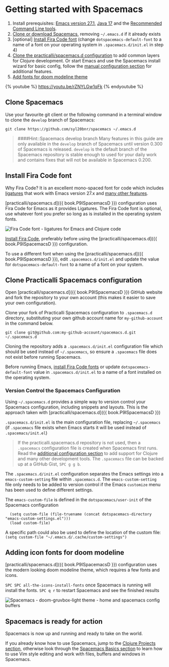 # Getting started with Spacemacs

1. Install prerequisites: [Emacs version 27.1](/before-you-start/install-emacs.md), [Java 17](/before-you-start/install-emacs.md) and the [Recommended Command Line tools](/before-you-start/recommended-command-line-tools.md).
2. [Clone or download Spacemacs](#clojure-spacemacs), removing `~/.emacs.d` if it already exists
3. [optional] [Install Fira Code font](#install-fira-code-font) (change `dotspacemacs-default-font` to a name of a font on your operating system in `.spacemacs.d/init.el` in step 4)
4. [Clone the practicalli/spacemacs.d configuration](#clone-practicalli-spacemacs-configuration) to add common layers for Clojure development.  Or start Emacs and use the Spacemacs install wizard for basic config, follow the [manual configuration section](manual-configuration.md) for additional features.
5. [Add fonts for doom modeline theme](#adding-fonts-and-icons-for-doom-modeline)

{% youtube %}
https://youtu.be/rZNYLGw1qFk
{% endyoutube %}


## Clone Spacemacs
Use your favourite git client or the following command in a terminal window to clone the `develop` branch of Spacemacs:

```
git clone https://github.com/syl20bnr/spacemacs ~/.emacs.d
```

> ####Hint::Spacemacs develop branch
> Many features in this guide are only available in the `develop` branch of Spacemacs until version 0.300 of Spacemacs is released.
> `develop` is the default branch of the Spacemacs repository is stable enough to used for your daily work and contains fixes that will not be available in Spacemacs 0.200.


## Install Fira Code font
Why Fira Code?  It is an excellent mono-spaced font for code which includes [ligatures](https://github.com/tonsky/FiraCode#whats-in-the-box) that work with Emacs version 27.x and [many other features](https://github.com/tonsky/FiraCode#whats-in-the-box).

[practicalli/spacemacs.d]({{ book.P9ISpacemacsD }}) configuration uses Fira Code for Emacs as it provides Ligatures. The Fira Code font is optional, use whatever font you prefer so long as is installed in the operating system fonts.

![Fira Code font - ligatures for Emacs and Clojure code](/images/fira-code-font-ligatures-clojure.png)

[Install Fira Code](https://github.com/tonsky/FiraCode/wiki/Installing), preferably before using the [practicalli/spacemacs.d]({{ book.P9ISpacemacsD }}) configuration.

To use a different font when using the [practicalli/spacemacs.d]({{ book.P9ISpacemacsD }}), edit `.spacemacs.d/init.el` and update the value for `dotspacemacs-default-font` to a name of a font on your system.


##  Clone Practicalli Spacemacs configuration
Open [practicalli/spacemacs.d]({{ book.P9ISpacemacsD }}) GitHub website and fork the repository to your own account (this makes it easier to save your own configuration).

Clone your fork of Practicalli Spacemacs configuration to `.spacemacs.d` directory, substituting your own github account name for `my-github-account` in the command below.

```shell
git clone git@github.com:my-github-account/spacemacs.d.git ~/.spacemacs.d
```

Cloning the repository adds a `.spacemacs.d/init.el` configuration file which should be used instead of `~/.spacemacs`, so ensure a `.spacemacs` file does not exist before running Spacemacs.

Before running Emacs, [install Fira Code fonts](#install-fira-code-system-font) or update `dotspacemacs-default-font` value in  `.spacemacs.d/init.el` to a name of a font installed on the operating system.

### Version Control the Spacemacs Configuration

Using `~/.spacemacs.d` provides a simple way to version control your Spacemacs configuration, including snippets and layouts.  This is the approach taken with [practicalli/spacemacs.d]({{ book.P9ISpacemacsD }})

`.spacemacs.d/init.el` is the main configuration file, replacing `~/.spacemacs`  (if `.spacemacs` file exists when Emacs starts it will be used instead of `.spacemacs/init.el`)

> If the practicalli.spacemacs.d repository is not used, then a `.spacemacs` configuration file is created when Spacemacs first runs. Read the [additional configuration section](additional-configuration.md) to add support for Clojure and many other development tools.   The `.spacemacs` file can be backed up at a GitHub Gist, `SPC g g b`.

The `.spacemacs.d/init.el` configuration separates the Emacs settings into a `emacs-custom-setting` file within `.spacemacs.d`.  The `emacs-custom-setting` file only needs to be added to version control if the Emacs `customize` menu has been used to define different settings.

The `emacs-custom-file` is defined in the `dotspacemacs/user-init` of the Spacemacs configuration


```elisp
  (setq custom-file (file-truename (concat dotspacemacs-directory "emacs-custom-settings.el")))
  (load custom-file)
```

A specific path could also be used to define the location of the custom file: `(setq custom-file "~/.emacs.d/.cache/custom-settings")`


## Adding icon fonts for doom modeline
[practicalli/spacemacs.d]({{ book.P9ISpacemacsD }}) configuration uses the modern looking doom modeline theme, which requires a few fonts and icons.

`SPC SPC all-the-icons-install-fonts` once Spacemacs is running will install the fonts.  `SPC q r` to restart Spacemacs and see the finished results

![Spacemacs - doom-gruvbox-light theme - home and spacemacs config buffers](/images/spacemacs-doom-gruvbox-light-theme-examples-home-spacemacs-config.png)


## Spacemacs is ready for action
Spacemacs is now up and running and ready to take on the world.

If you already know how to use Spacemacs, jump to the [Clojure Projects section](/clojure-projects/index.md), otherwise look through the [Spacemacs Basics section](/spacemacs-basics/index.md) to learn how to use Vim style editing and work with files, buffers and windows in Spacemacs.
